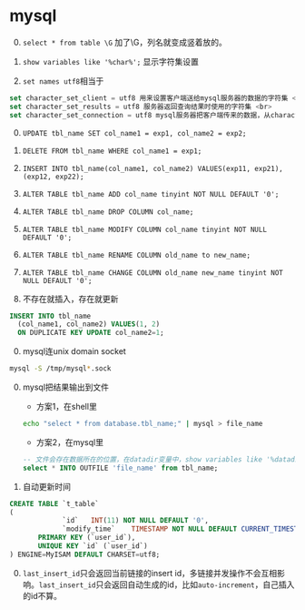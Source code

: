 # mysql

0. `select * from table \G` 加了\G，列名就变成竖着放的。

0. `show variables like '%char%';` 显示字符集设置

0. `set names utf8`相当于
```sql
set character_set_client = utf8 用来设置客户端送给mysql服务器的数据的字符集 <br>
set character_set_results = utf8 服务器返回查询结果时使用的字符集 <br>
set character_set_connection = utf8 mysql服务器把客户端传来的数据，从character_set_client字符集转换成character_set_connection字符集
```

0. `UPDATE tbl_name SET col_name1 = exp1, col_name2 = exp2;`

0. `DELETE FROM tbl_name WHERE col_name1 = exp1;`

0. `INSERT INTO tbl_name(col_name1, col_name2) VALUES(exp11, exp21), (exp12, exp22);`

0. `ALTER TABLE tbl_name ADD col_name tinyint NOT NULL DEFAULT '0';`

0. `ALTER TABLE tbl_name DROP COLUMN col_name;`

0. `ALTER TABLE tbl_name MODIFY COLUMN col_name tinyint NOT NULL DEFAULT '0';`

0. `ALTER TABLE tbl_name RENAME COLUMN old_name to new_name;`

0. `ALTER TABLE tbl_name CHANGE COLUMN old_name new_name tinyint NOT NULL DEFAULT '0';`

0. 不存在就插入，存在就更新
```sql
INSERT INTO tbl_name
  (col_name1, col_name2) VALUES(1, 2)
  ON DUPLICATE KEY UPDATE col_name2=1;
```


0. mysql连unix domain socket
```sh
mysql -S /tmp/mysql*.sock
```

0. mysql把结果输出到文件
    * 方案1，在shell里
    ```sh
    echo "select * from database.tbl_name;" | mysql > file_name
    ```

    * 方案2，在mysql里
    ```sql
    -- 文件会存在数据所在的位置，在datadir变量中，show variables like '%datadir%'可以看到，在/etc/my.conf里的datadir可配置
    select * INTO OUTFILE 'file_name' from tbl_name;
    ```

0. 自动更新时间
```sql
CREATE TABLE `t_table`
(
             `id`   INT(11) NOT NULL DEFAULT '0',
             `modify_time`    TIMESTAMP NOT NULL DEFAULT CURRENT_TIMESTAMP ON UPDATE CURRENT_TIMESTAMP,
       PRIMARY KEY (`user_id`),
       UNIQUE KEY `id` (`user_id`)
) ENGINE=MyISAM DEFAULT CHARSET=utf8;

```

0. `last_insert_id`只会返回当前链接的insert id，多链接并发操作不会互相影响。`last_insert_id`只会返回自动生成的id，比如`auto-increment`，自己插入的id不算。
